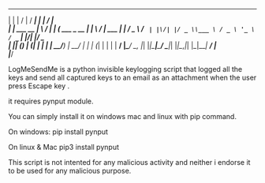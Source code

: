          
                                     

  _                 __  __       _____                _ __  __      
 | |               |  \/  |     / ____|              | |  \/  |     
 | |     ___   __ _| \  / | ___| (___   ___ _ __   __| | \  / | ___ 
 | |    / _ \ / _` | |\/| |/ _ \\___ \ / _ \ '_ \ / _` | |\/| |/ _ \
 | |___| (_) | (_| | |  | |  __/____) |  __/ | | | (_| | |  | |  __/
 |______\___/ \__, |_|  |_|\___|_____/ \___|_| |_|\__,_|_|  |_|\___|
               __/ |                                                
              |___/                                                 


LogMeSendMe is a python invisible keylogging script that logged all the keys and send all captured keys to an email as an attachment when the user press Escape key <Esc>.

it requires pynput module.

You can simply install it on windows mac and linux with pip command.

On windows:
pip install pynput

On linux & Mac
pip3 install pynput

This script is not intented for any malicious activity and neither i endorse it to be used for any malicious purpose.
